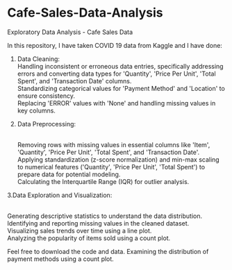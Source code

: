 # Cafe-Sales-Data-Analysis
Exploratory Data Analysis - Cafe Sales Data<br>

In this repository, I have taken COVID 19 data from Kaggle and I have done:

1. Data Cleaning:
   <br>Handling inconsistent or erroneous data entries, specifically addressing errors and converting data types for 'Quantity', 'Price Per Unit', 'Total Spent', and 'Transaction Date' columns.<br>
   Standardizing categorical values for 'Payment Method' and 'Location' to ensure consistency.<br>
   Replacing 'ERROR' values with 'None' and handling missing values in key columns.<br>

2. Data Preprocessing:

   <br>Removing rows with missing values in essential columns like 'Item', 'Quantity', 'Price Per Unit', 'Total Spent', and 'Transaction Date'.<br>
   Applying standardization (z-score normalization) and min-max scaling to numerical features ('Quantity', 'Price Per Unit', 'Total Spent') to prepare data for potential modeling.<br>
   Calculating the Interquartile Range (IQR) for outlier analysis.<br>

3.Data Exploration and Visualization:

<br>Generating descriptive statistics to understand the data distribution.<br>
Identifying and reporting missing values in the cleaned dataset.<br>
Visualizing sales trends over time using a line plot.<br>
Analyzing the popularity of items sold using a count plot.<br>

Feel free to download the code and data.
Examining the distribution of payment methods using a count plot.
